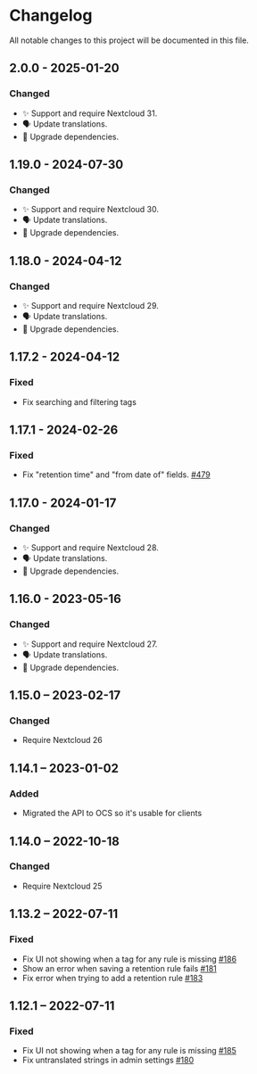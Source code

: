 <!--
  - SPDX-FileCopyrightText: 2019 Nextcloud GmbH and Nextcloud contributors
  - SPDX-License-Identifier: AGPL-3.0-or-later
-->
# Changelog
All notable changes to this project will be documented in this file.

## 2.0.0 - 2025-01-20
### Changed

- ✨ Support and require Nextcloud 31.
- 🗣️ Update translations.
- 🔌 Upgrade dependencies.

## 1.19.0 - 2024-07-30
### Changed

- ✨ Support and require Nextcloud 30.
- 🗣️ Update translations.
- 🔌 Upgrade dependencies.

## 1.18.0 - 2024-04-12
### Changed

- ✨ Support and require Nextcloud 29.
- 🗣️ Update translations.
- 🔌 Upgrade dependencies.

## 1.17.2 - 2024-04-12
### Fixed

- Fix searching and filtering tags

## 1.17.1 - 2024-02-26
### Fixed

- Fix "retention time" and "from date of" fields.
  [#479](https://github.com/nextcloud/files_retention/pull/479)

## 1.17.0 - 2024-01-17
### Changed

- ✨ Support and require Nextcloud 28.
- 🗣️ Update translations.
- 🔌 Upgrade dependencies.

## 1.16.0 - 2023-05-16
### Changed

- ✨ Support and require Nextcloud 27.
- 🗣️ Update translations.
- 🔌 Upgrade dependencies.

## 1.15.0 – 2023-02-17
### Changed
- Require Nextcloud 26

## 1.14.1 – 2023-01-02
### Added
- Migrated the API to OCS so it's usable for clients

## 1.14.0 – 2022-10-18
### Changed
- Require Nextcloud 25

## 1.13.2 – 2022-07-11
### Fixed
- Fix UI not showing when a tag for any rule is missing
  [#186](https://github.com/nextcloud/files_retention/pull/186)
- Show an error when saving a retention rule fails
  [#181](https://github.com/nextcloud/files_retention/pull/181)
- Fix error when trying to add a retention rule
  [#183](https://github.com/nextcloud/files_retention/pull/183)

## 1.12.1 – 2022-07-11
### Fixed
- Fix UI not showing when a tag for any rule is missing
  [#185](https://github.com/nextcloud/files_retention/pull/185)
- Fix untranslated strings in admin settings
  [#180](https://github.com/nextcloud/files_retention/pull/180)
